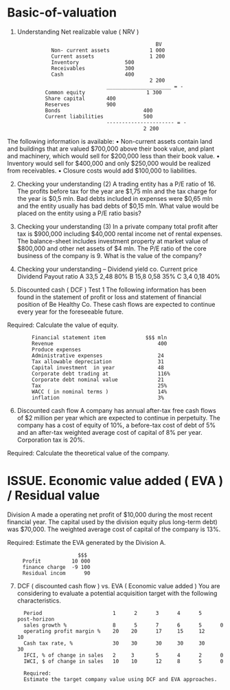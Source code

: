 # Basic-of-valuation

1. Understanding Net realizable value ( NRV )
   
                                                    BV
                  Non- current assets             1 000
                  Current assets                  1 200
                  Inventory               500
                  Receivables             300
                  Cash                    400
                                                  2 200
                                    _____________________ = -
                Common equity                    1 300
                Share capital       400
                Reserves            900
                Bonds                           400
                Current liabilities             500
                                    ---------------------- = - 
                                                2 200
 The following information is available:
• Non-current assets contain land and  buildings that are valued $700,000 above  their book value, and plant and machinery,  which would sell for $200,000 less than their book value.
• Inventory would sell for $400,000 and only  $250,000 would be realized from receivables.
• Closure costs would add $100,000 to liabilities.
   

2. Checking your understanding (2)
A trading entity has a P/E ratio of 16. The profits before tax for the year
are $1,75 mln and the tax charge for the year is $0,5 mln. Bad debts
included in expenses were $0,65 mln and the entity usually has bad
debts of $0,15 mln. What value would be placed on the entity using a
P/E ratio basis?

3. Checking your understanding (3)
In a private company total profit after tax is $900,000 including $40,000
rental income net of rental expenses. The balance-sheet includes
investment property at market value of $800,000 and other net assets
of $4 mln. The P/E ratio of the core business of the company is 9. What
is the value of the company?

4.  Checking your understanding – Dividend yield
         co. Current price  Dividend Payout ratio
         A    33,5          2,48       80%
         B    15,8          0,58       35%
         C    3,4           0,18       40%

5. Discounted cash  ( DCF ) Test 1
The following information has been found in the statement of profit or loss and statement of financial position of Be Healthy Co. These cash flows are expected to continue every year for the foreseeable future.

Required:
Calculate the value of equity.

            Financial statement item             $$$ mln
            Revenue                                  400
            Produce expenses
            Administrative expenses                  24
            Tax allowable depreciation               31
            Capital investment  in year              48
            Corporate debt trading at                116%
            Corporate debt nominal value             21
            Tax                                      25%
            WACC ( in nominal terms )                14%
            inflation                                3% 

6. Discounted cash flow
A company has annual after-tax free cash flows of $2 million per year which are expected to continue in perpetuity. The company has a cost of equity of 10%, a before-tax cost of debt of 5% and an after-tax weighted average cost of capital of 8% per year. Corporation tax is 20%.

Required:
Calculate the theoretical value of the company.


# ISSUE. Economic value added ( EVA ) / Residual value
Division A made a operating net profit of $10,000 during the most recent financial year. The capital used by the division equity plus long-term debt) was $70,000. The weighted average cost of capital of the company is 13%.

Required:
Estimate the EVA generated by the Division A.
         
                           $$$
         Profit          10 000
         finance charge  -9 100
         Residual incom      90

7. DCF ( discounted cash flow )  vs. EVA  ( Economic value added )
You are considering to evaluate a potential acquisition target with the following characteristics.

         Period                       1      2      3      4      5   post-horizon
         sales growth %               8      5      7      6      5      0
         operating profit margin %    20    20      17     15     12     10
         Cash tax rate, %             30    30      30     30     30     30 
         IFCI, % of change in sales   2     3       5      4      2      0
         IWCI, $ of change in sales   10    10      12     8      5      0
         
         Required:
         Estimate the target company value using DCF and EVA approaches.


